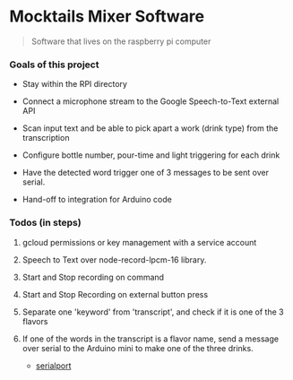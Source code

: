 # Mocktails Mixer Software

> Software that lives on the raspberry pi computer

<!-- [TODO AREN & EMMANUEL] -->

### Goals of this project
- Stay within the RPI directory

- Connect a microphone stream to the Google Speech-to-Text external API

- Scan input text and be able to pick apart a work (drink type) from the transcription

- Configure bottle number, pour-time and light triggering for each drink 

- Have the detected word trigger one of 3 messages to be sent over serial. 

- Hand-off to integration for Arduino code
### Todos (in steps)

1. gcloud permissions or key management with a service account

1. Speech to Text over node-record-lpcm-16 library. 

1. Start and Stop recording on command 

1. Start and Stop Recording on external button press

1. Separate one 'keyword' from 'transcript', and check if it is one of the 3 flavors

1. If one of the words in the transcript is a flavor name, send a message over serial to the Arduino mini to make one of the three drinks.
    - [serialport]('https://serialport.io/docs/guide-installation#raspberry-pi-linux')

